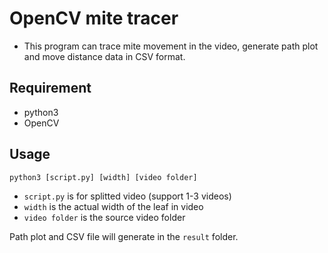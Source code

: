 # OpenCV mite tracer

- This program can trace mite movement in the video, generate path plot and move distance data in CSV format.

## Requirement

- python3
- OpenCV

## Usage

`python3 [script.py] [width] [video folder]`

- `script.py` is for splitted video (support 1-3 videos)
- `width` is the actual width of the leaf in video
- `video folder` is the source video folder

Path plot and CSV file will generate in the `result` folder.
